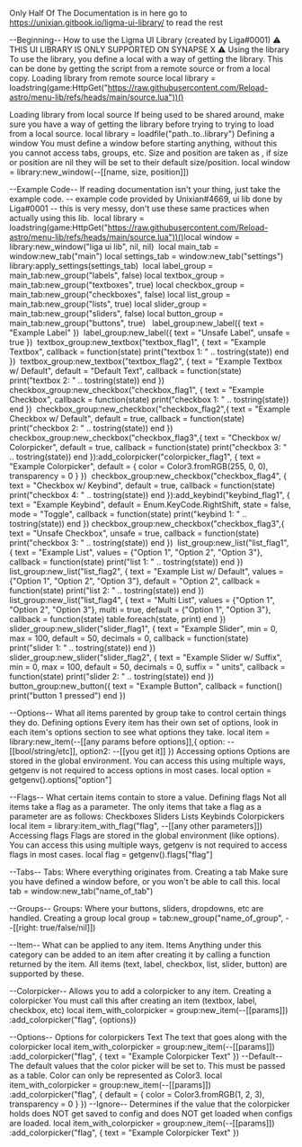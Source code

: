 Only Half Of The Documentation is in here
go to https://unixian.gitbook.io/ligma-ui-library/ to read the rest

--Beginning--
How to use the Ligma UI Library (created by Liga#0001)
⚠️ THIS UI LIBRARY IS ONLY SUPPORTED ON SYNAPSE X ⚠️
Using the library
To use the library, you define a local with a way of getting the library. This can be done by getting the script from a remote source or from a local copy.
Loading library from remote source
local library = loadstring(game:HttpGet("https://raw.githubusercontent.com/Reload-astro/menu-lib/refs/heads/main/source.lua"))()

Loading library from local source
If being used to be shared around, make sure you have a way of getting the library before trying to trying to load from a local source.
local library = loadfile("path..to..library")
Defining a window
You must define a window before starting anything, without this you cannot access tabs, groups, etc.
Size and position are taken as , if size or position are nil they will be set to their default size/position.
local window = library:new_window(--[[name, size, position]])

--Example Code--
If reading documentation isn't your thing, just take the example code.
-- example code provided by Unixian#4669, ui lib done by Liga#0001
-- this is very messy, don't use these same practices when actually using this lib.
​
local library = loadstring(game:HttpGet("https://raw.githubusercontent.com/Reload-astro/menu-lib/refs/heads/main/source.lua"))()
​
local window = library:new_window("liga ui lib", nil, nil)
​
local main_tab = window:new_tab("main")
local settings_tab = window:new_tab("settings")
​
library:apply_settings(settings_tab)
​
local label_group = main_tab:new_group("labels", false)
local textbox_group = main_tab:new_group("textboxes", true)
local checkbox_group = main_tab:new_group("checkboxes", false)
local list_group = main_tab:new_group("lists", true)
local slider_group = main_tab:new_group("sliders", false)
local button_group = main_tab:new_group("buttons", true)
​
​
label_group:new_label({
  text = "Example Label"
})
​
label_group:new_label({
  text = "Unsafe Label",
  unsafe = true
})
​
textbox_group:new_textbox("textbox_flag1", {
  text = "Example Textbox",
  callback = function(state)
    print("textbox 1: " .. tostring(state))
  end
})
​
textbox_group:new_textbox("textbox_flag2", {
  text = "Example Textbox w/ Default",
  default = "Default Text",
  callback = function(state)
    print("textbox 2: " .. tostring(state))
  end
})
​
​
checkbox_group:new_checkbox("checkbox_flag1", {
  text = "Example Checkbox",
  callback = function(state)
    print("checkbox 1: " .. tostring(state))
  end
})
​
checkbox_group:new_checkbox("checkbox_flag2",{
  text = "Example Checkbox w/ Default",
  default = true,
  callback = function(state)
    print("checkbox 2: " .. tostring(state))
  end
})
​
checkbox_group:new_checkbox("checkbox_flag3",{
  text = "Checkbox w/ Colorpicker",
  default = true,
  callback = function(state)
    print("checkbox 3: " .. tostring(state))
  end
}):add_colorpicker("colorpicker_flag1", {
  text = "Example Colorpicker",
  default = {
    color = Color3.fromRGB(255, 0, 0),
    transparency = 0
  }
})
​
checkbox_group:new_checkbox("checkbox_flag4", {
  text = "Checkbox w/ Keybind",
  default = true,
  callback = function(state)
    print("checkbox 4: " .. tostring(state))
  end
}):add_keybind("keybind_flag1", {
  text = "Example Keybind",
  default = Enum.KeyCode.RightShift,
  state = false,
  mode = "Toggle",
  callback = function(state)
    print("keybind 1: " .. tostring(state))
  end
})
​
checkbox_group:new_checkbox("checkbox_flag3",{
  text = "Unsafe Checkbox",
  unsafe = true,
  callback = function(state)
    print("checkbox 3: " .. tostring(state))
  end
})
​
list_group:new_list("list_flag1", {
  text = "Example List",
  values = {"Option 1", "Option 2", "Option 3"},
  callback = function(state)
    print("list 1: " .. tostring(state))
  end
})
​
list_group:new_list("list_flag2", {
  text = "Example List w/ Default",
  values = {"Option 1", "Option 2", "Option 3"},
  default = "Option 2",
  callback = function(state)
    print("list 2: " .. tostring(state))
  end
})
​
list_group:new_list("list_flag4", {
  text = "Multi List",
  values = {"Option 1", "Option 2", "Option 3"},
  multi = true,
  default = {"Option 1", "Option 3"},
  callback = function(state)
    table.foreach(state, print)
  end
})
​
slider_group:new_slider("slider_flag1", {
  text = "Example Slider",
  min = 0,
  max = 100,
  default = 50,
  decimals = 0,
  callback = function(state)
    print("slider 1: " .. tostring(state))
  end
})
​
slider_group:new_slider("slider_flag2", {
  text = "Example Slider w/ Suffix",
  min = 0,
  max = 100,
  default = 50,
  decimals = 0,
  suffix = " units",
  callback = function(state)
    print("slider 2: " .. tostring(state))
  end
})
​
button_group:new_button({
  text = "Example Button",
  callback = function()
    print("button 1 pressed")
  end
})
​

--Options--
What all items parented by group take to control certain things they do.
Defining options
Every item has their own set of options, look in each item's options section to see what options they take.
local item = library:new_item(--[[any params before options]],{
    option: --[[bool/string/etc]],
    option2: --[[you get it]] 
})
Accessing options
Options are stored in the global environment. You can access this using multiple ways, getgenv is not required to access options in most cases.
local option = getgenv().options["option"]

--Flags--
What certain items contain to store a value.
Defining flags
Not all items take a flag as a parameter.
The only items that take a flag as a parameter are as follows:
Checkboxes
Sliders
Lists
Keybinds
Colorpickers
local item = library:item_with_flag("flag", --[[any other parameters]])
Accessing flags
Flags are stored in the global environment (like options). You can access this using multiple ways, getgenv is not required to access flags in most cases.
local flag = getgenv().flags["flag"]

--Tabs--
Tabs: Where everything originates from.
Creating a tab
Make sure you have defined a window before, or you won't be able to call this.
local tab = window:new_tab("name_of_tab")

--Groups--
Groups: Where your buttons, sliders, dropdowns, etc are handled.
Creating a group
local group = tab:new_group("name_of_group", --[[right: true/false/nil]])

--Item--
What can be applied to any item.
Items
Anything under this category can be added to an item after creating it by calling a function returned by the item. All items (text, label, checkbox, list, slider, button) are supported by these.

--Colorpicker--
Allows you to add a colorpicker to any item.
Creating a colorpicker
You must call this after creating an item (textbox, label, checkbox, etc)
local item_with_colorpicker = group:new_item(--[[params]])
:add_colorpicker("flag", {options})

--Options--
Options for colorpickers
Text
The text that goes along with the colorpicker
local item_with_colorpicker = group:new_item(--[[params]])
                              :add_colorpicker("flag", {
                                 text = "Example Colorpicker Text"
                              })
--Default--
The default values that the color picker will be set to.
This must be passed as a table.
Color can only be represented as Color3.
local item_with_colorpicker = group:new_item(--[[params]])
                              :add_colorpicker("flag", {
                                 default = {
                                    color = Color3.fromRGB(1, 2, 3),
                                    transparency = 0
                                 }
                              })
--Ignore--
Determines if the value that the colorpicker holds does NOT get saved to config and does NOT get loaded when configs are loaded.
local item_with_colorpicker = group:new_item(--[[params]])
                              :add_colorpicker("flag", {
                                 text = "Example Colorpicker Text"
                              })
